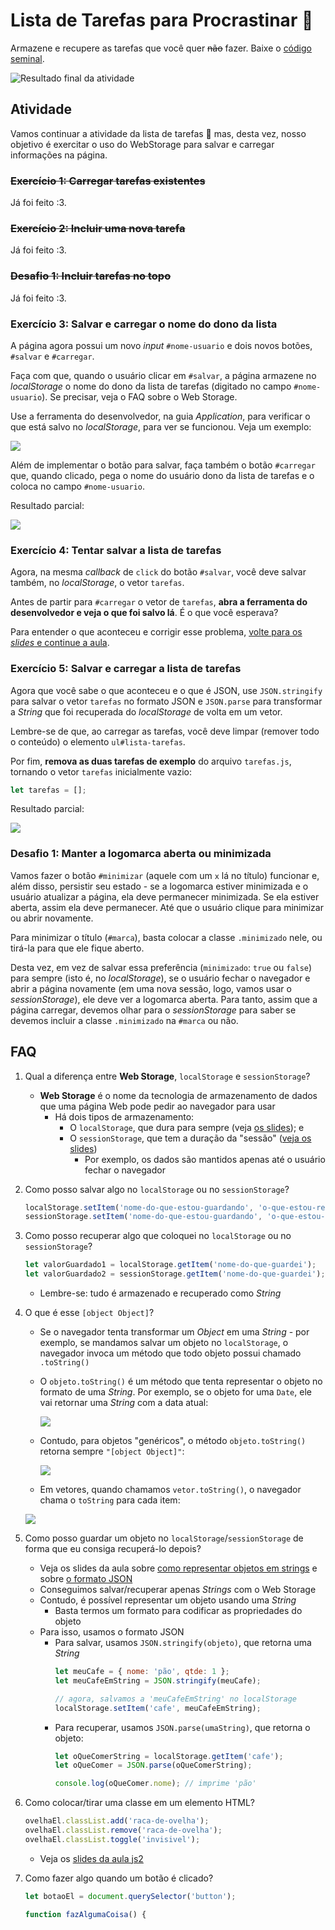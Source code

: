 # Lista de Tarefas para Procrastinar 📓

Armazene e recupere as tarefas que você quer ~~não~~ fazer. Baixe o [código seminal][seminal].

![Resultado final da atividade](docs/resultado-final.png)

## Atividade

Vamos continuar a atividade da lista de tarefas :notebook: mas, desta vez,
nosso objetivo é exercitar o uso do WebStorage para salvar e carregar
informações na página.

### ~~Exercício 1: Carregar tarefas existentes~~

Já foi feito :3.


### ~~Exercício 2: Incluir uma nova tarefa~~

Já foi feito :3.


### ~~Desafio 1: Incluir tarefas no topo~~

Já foi feito :3.


### Exercício 3: Salvar e carregar o nome do dono da lista

A página agora possui um novo _input_ `#nome-usuario` e dois novos botões,
`#salvar` e `#carregar`.

Faça com que, quando o usuário clicar em `#salvar`, a página armazene no
_localStorage_ o nome do dono da lista de tarefas (digitado no campo
`#nome-usuario`). Se precisar, veja o FAQ sobre o Web Storage.

Use a ferramenta do desenvolvedor, na guia _Application_, para verificar
o que está salvo no _localStorage_, para ver se funcionou. Veja um exemplo:

![](docs/ferramenta-exercicio-3.png)

Além de implementar o botão para salvar, faça também o botão `#carregar` que,
quando clicado, pega o nome do usuário dono da lista de tarefas e o coloca
no campo `#nome-usuario`.

Resultado parcial:

![](docs/resultado-exercicio-3.png)

### Exercício 4: **Tentar** salvar a lista de tarefas

Agora, na mesma _callback_ de `click` do botão `#salvar`, você deve salvar
também, no _localStorage_, o vetor `tarefas`.

Antes de partir para `#carregar` o vetor de `tarefas`, **abra a ferramenta
do desenvolvedor e veja o que foi salvo lá**. É o que você esperava?

Para entender o que aconteceu e corrigir esse problema,
[volte para os _slides_ e continue a aula][formato-de-armazenamento].


### Exercício 5: Salvar e carregar a lista de tarefas

Agora que você sabe o que aconteceu e o que é JSON, use `JSON.stringify` para
salvar o vetor `tarefas` no formato JSON e `JSON.parse` para transformar a
_String_ que foi recuperada do _localStorage_ de volta em um vetor.

Lembre-se de que, ao carregar as tarefas, você deve limpar (remover todo
o conteúdo) o elemento `ul#lista-tarefas`.

Por fim, **remova as duas tarefas de exemplo** do arquivo `tarefas.js`,
tornando o vetor `tarefas` inicialmente vazio:
```js
let tarefas = [];
```

Resultado parcial:

![](docs/resultado-exercicio-5.png)

### Desafio 1: Manter a logomarca aberta ou minimizada

Vamos fazer o botão `#minimizar` (aquele com um `x` lá no título) funcionar e,
além disso, persistir seu estado - se a logomarca estiver minimizada e o
usuário atualizar a página, ela deve permanecer minimizada. Se ela estiver
aberta, assim ela deve permanecer. Até que o usuário clique para minimizar ou
abrir novamente.

Para minimizar o título (`#marca`), basta colocar a classe `.minimizado` nele,
ou tirá-la para que ele fique aberto.

Desta vez, em vez de salvar essa preferência (`minimizado`: `true` ou `false`)
para sempre (isto é, no _localStorage_), se o usuário fechar o navegador
e abrir a página novamente (em uma nova sessão, logo, vamos usar
o _sessionStorage_), ele deve ver a logomarca aberta. Para tanto, assim que a
página carregar, devemos olhar para o _sessionStorage_ para saber se devemos
incluir a classe `.minimizado` na `#marca` ou não.


## FAQ

1. Qual a diferença entre **Web Storage**, `localStorage` e `sessionStorage`?
   - **Web Storage** é o nome da tecnologia de armazenamento de dados que uma página Web pode pedir ao navegador para usar
     - Há dois tipos de armazenamento:
       - O `localStorage`, que dura para sempre (veja [os slides][local-storage]); e
       - O `sessionStorage`, que tem a duração da "sessão" ([veja os slides][session-storage])
         - Por exemplo, os dados são mantidos apenas até o usuário fechar o navegador
1. Como posso salvar algo no `localStorage` ou no `sessionStorage`?
   ```js
   localStorage.setItem('nome-do-que-estou-guardando', 'o-que-estou-realmente-armazenando');
   sessionStorage.setItem('nome-do-que-estou-guardando', 'o-que-estou-realmente-armazenando');
   ```
1. Como posso recuperar algo que coloquei no `localStorage` ou no `sessionStorage`?
   ```js
   let valorGuardado1 = localStorage.getItem('nome-do-que-guardei');
   let valorGuardado2 = sessionStorage.getItem('nome-do-que-guardei');
   ```
   - Lembre-se: tudo é armazenado e recuperado como _String_
1. O que é esse `[object Object]`?
   - Se o navegador tenta transformar um _Object_ em uma _String_ - por exemplo, se mandamos salvar um objeto no `localStorage`, o navegador invoca um método que todo objeto possui chamado `.toString()`
   - O `objeto.toString()` é um método que tenta representar o objeto no formato de uma _String_. Por exemplo, se o objeto for uma `Date`, ele vai retornar uma _String_ com a data atual:

     ![](docs/to-string-date.png)
   - Contudo, para objetos "genéricos", o método `objeto.toString()` retorna sempre `"[object Object]"`:

     ![](docs/to-string-object-object.png)
   - Em vetores, quando chamamos `vetor.toString()`, o navegador chama o `toString` para cada item:

    ![](docs/to-string-array.png)
1. Como posso guardar um objeto no `localStorage`/`sessionStorage` de forma que eu consiga recuperá-lo depois?
   - Veja os slides da aula sobre [como representar objetos em strings][representando-objetos-em-strings] e sobre [o formato JSON][o-formato-json]
   - Conseguimos salvar/recuperar apenas _Strings_ com o Web Storage
   - Contudo, é possível representar um objeto usando uma _String_
     - Basta termos um formato para codificar as propriedades do objeto
   - Para isso, usamos o formato JSON
     - Para salvar, usamos `JSON.stringify(objeto)`, que retorna uma _String_
       ```js
       let meuCafe = { nome: 'pão', qtde: 1 };
       let meuCafeEmString = JSON.stringify(meuCafe);

       // agora, salvamos a 'meuCafeEmString' no localStorage
       localStorage.setItem('cafe', meuCafeEmString);
       ```
     - Para recuperar, usamos `JSON.parse(umaString)`, que retorna o objeto:
       ```js
       let oQueComerString = localStorage.getItem('cafe');
       let oQueComer = JSON.parse(oQueComerString);

       console.log(oQueComer.nome); // imprime 'pão'
       ```

1. Como colocar/tirar uma classe em um elemento HTML?
   ```js
   ovelhaEl.classList.add('raca-de-ovelha');
   ovelhaEl.classList.remove('raca-de-ovelha');
   ovelhaEl.classList.toggle('invisivel');
   ```
   - Veja os [slides da aula js2][classes]
1. Como fazer algo quando um botão é clicado?
   ```js
   let botaoEl = document.querySelector('button');

   function fazAlgumaCoisa() {

[local-storage]: https://fegemo.github.io/cefet-front-end/classes/js5/#local-storage
[session-storage]: https://fegemo.github.io/cefet-front-end/classes/js5/#session-storage
[formato-de-armazenamento]: https://fegemo.github.io/cefet-front-end/classes/js5/#formato-de-armazenamento
[representando-objetos-em-strings]: https://fegemo.github.io/cefet-front-end/classes/js5/#representando-objetos-em-strings
[o-formato-json]: https://fegemo.github.io/cefet-front-end/classes/js5/#o-formato-json
[classes]: https://fegemo.github.io/cefet-front-end/classes/js2/#colocando-removendo-classes
[seminal]: https://github.com/fegemo/cefet-front-end-todo/archive/refs/heads/main-webstorage.zip